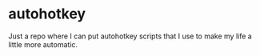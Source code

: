 # autohotkey
Just a repo where I can put autohotkey scripts that I use to make my life a little more automatic.
